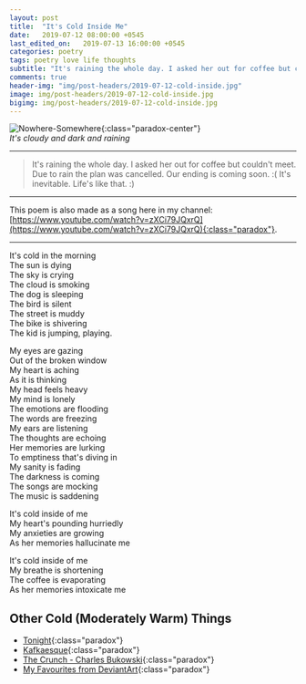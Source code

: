 ```yaml
---
layout: post
title:  "It's Cold Inside Me"
date:   2019-07-12 08:00:00 +0545
last_edited_on:   2019-07-13 16:00:00 +0545
categories: poetry
tags: poetry love life thoughts
subtitle: "It's raining the whole day. I asked her out for coffee but couldn't meet. Due to rain the plan was cancelled. Our ending is coming soon. It's inevitable. Life's like that. :)"
comments: true
header-img: "img/post-headers/2019-07-12-cold-inside.jpg"
image: img/post-headers/2019-07-12-cold-inside.jpg
bigimg: img/post-headers/2019-07-12-cold-inside.jpg
---
```


![Nowhere-Somewhere]({{site.baseurl}}/img/post-headers/2019-07-12-cold-inside.jpg){:class="paradox-center"}  
*It's cloudy and dark and raining*

<hr/>

> It's raining the whole day. I asked her out for coffee but couldn't meet. Due to rain the plan was cancelled. Our ending is coming soon. :(
> It's inevitable. Life's like that. :)

<hr/>

This poem is also made as a song here in my channel: [https://www.youtube.com/watch?v=zXCi79JQxrQ](https://www.youtube.com/watch?v=zXCi79JQxrQ){:class="paradox"}.
<hr/>

It's cold in the morning  
The sun is dying  
The sky is crying  
The cloud is smoking  
The dog is sleeping  
The bird is silent  
The street is muddy  
The bike is shivering  
The kid is jumping, playing.  


My eyes are gazing  
Out of the broken window  
My heart is aching  
As it is thinking  
My head feels heavy  
My mind is lonely  
The emotions are flooding  
The words are freezing  
My ears are listening  
The thoughts are echoing  
Her memories are lurking  
To emptiness that's diving in  
My sanity is fading  
The darkness is coming  
The songs are mocking  
The music is saddening  

It's cold inside of me  
My heart's pounding hurriedly  
My anxieties are growing  
As her memories hallucinate me  


It's cold inside of me  
My breathe is shortening  
The coffee is evaporating  
As her memories intoxicate me  


## Other Cold (Moderately Warm) Things
- [Tonight]({{site.baseurl}}/poetry/tonight.html){:class="paradox"}
- [Kafkaesque]({{site.baseurl}}/writing/kafkaesque.html){:class="paradox"}
- [The Crunch - Charles Bukowski](https://www.youtube.com/watch?v=Sx1RdK8IzSU){:class="paradox"}
- [My Favourites from DeviantArt](https://www.deviantart.com/nishparadox/favourites/){:class="paradox"}
